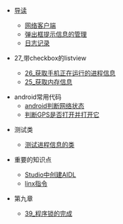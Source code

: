 
* [导读](README.md)
    * [网络客户端](app/src/main/java/com/ithm/lotteryhm28/net/HttpClientUtil.java)
    * [弹出框提示信息的管理](app/src/main/java/com/ithm/lotteryhm28/util/PromptManager.java)
    * [日志记录](app/src/main/java/com/ithm/lotteryhm28/util/LogUtil.java)



* 27_带checkbox的listview
    * [26_获取手机正在运行的进程信息](app/src/main/java/com/qzd/mobilesafe/engine/TaskInfoProvider.java)
    * [25_获取内存信息](app/src/main/java/com/qzd/mobilesafe/utils/SystemInfoUtils.java)
-  android常用代码
    * [android判断网络状态](resource/Android常用代码/android判断网络状态.txt)
    * [判断GPS是否打开并打开它](resource/Android常用代码/判断GPS是否打开并打开它.md)
* 测试类
    * [测试进程信息的类](app/src/main/java/com/qzd/mobilesafe/test/TestTaskInfoProvider.java)
* 重要的知识点
    * [Studio中创建AIDL](resource/Studio中创建AIDL.md)
    * [linx指令](resource/linx指令.md)

* 第九章
    * [39_程序锁的完成](app/src/main/java/com/qzd/mobilesafe/service/WatchDogService.java)





